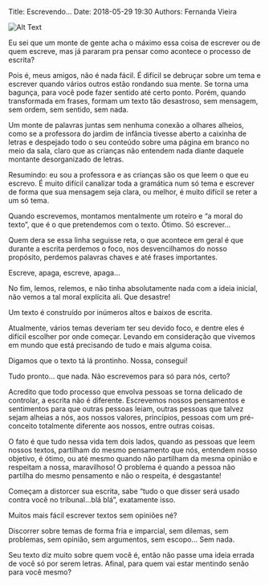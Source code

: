 Title: Escrevendo...
Date: 2018-05-29 19:30
Authors: Fernanda Vieira

![Alt Text]({attach}images/WT.jpg)

Eu sei que um monte de gente acha o máximo essa coisa de escrever ou de quem
escreve, mas já pararam pra pensar como acontece o processo de escrita?

Pois é, meus amigos, não é nada fácil. É difícil se debruçar sobre um tema e
escrever quando vários outros estão rondando sua mente. Se torna uma bagunça,
para você pode fazer sentido até certo ponto. Porém, quando transformada em frases,
formam um texto tão desastroso, sem mensagem, sem ordem, sem sentido, sem nada.

Um monte de palavras juntas sem nenhuma conexão a olhares alheios, como se a
professora do jardim de infância tivesse aberto a caixinha de letras e despejado
todo o seu conteúdo sobre uma página em branco no meio da sala, claro que as
crianças não entendem nada diante daquele montante desorganizado de letras.

Resumindo: eu sou a professora e as crianças são os que leem o que eu escrevo.
É muito difícil canalizar toda a gramática num só tema e escrever de forma que
sua mensagem seja clara, ou melhor, é muito difícil se reter a um só tema.

Quando escrevemos, montamos mentalmente um roteiro e “a moral do texto”, que é o
que pretendemos com o texto. Ótimo. Só escrever...

Quem dera se essa linha seguisse reta, o que acontece em geral é que durante a
escrita perdemos o foco, nos desvencilhamos do nosso propósito, perdemos palavras
chaves e até frases importantes.

Escreve, apaga, escreve, apaga...

No fim, lemos, relemos, e não tinha absolutamente nada com a ideia inicial, não
vemos a tal moral explícita ali. Que desastre!

Um texto é construído por inúmeros altos e baixos de escrita.

Atualmente, vários temas deveriam ter seu devido foco, e dentre eles é difícil
escolher por onde começar. Levando em consideração que vivemos em mundo que está
precisando de tudo e mais alguma coisa.

Digamos que o texto tá lá prontinho. Nossa, consegui!

Tudo pronto… que nada. Não escrevemos para só para nós, certo?

Acredito que todo processo que envolva pessoas se torna delicado de controlar,
a escrita não é diferente. Escrevemos nossos pensamentos e sentimentos para que
outras pessoas leiam, outras pessoas que talvez sejam alheias a nós, aos nossos
valores, princípios, pessoas com um pré-conceito totalmente diferente aos nossos,
entre outras coisas.

O fato é que tudo nessa vida tem dois lados, quando as pessoas que leem nossos
textos, partilham do mesmo pensamento que nós, entendem nosso objetivo, é ótimo,
ou até mesmo quando não partilham da mesma opinião e respeitam a nossa,
maravilhoso! O problema é quando a pessoa não partilha do mesmo pensamento e não
o respeita, é desgastante!

Começam a distorcer sua escrita, sabe “tudo o que disser será usado contra você
no tribunal...blá blá”, exatamente isso.

Muitos mais fácil escrever textos sem opiniões né?

Discorrer sobre temas de forma fria e imparcial, sem dilemas, sem problemas,
sem opinião, sem argumentos, sem escopo... Sem nada.

Seu texto diz muito sobre quem você é, então não passe uma ideia errada de você
só por serem letras. Afinal, para quem vai estar mentindo senão para você mesmo?
